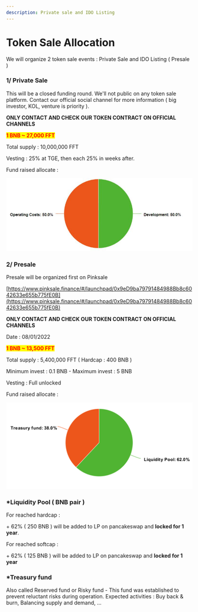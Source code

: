 ```yaml
---
description: Private sale and IDO Listing
---
```


# Token Sale Allocation

We will organize 2 token sale events : Private Sale and IDO Listing ( Presale )

### 1/ Private Sale

This will be a closed funding round. We'll not public on any token sale platform. Contact our official social channel for more information ( big investor, KOL, venture is priority ).

**ONLY CONTACT AND CHECK OUR TOKEN CONTRACT ON OFFICIAL CHANNELS**

<mark style="color:red;">**1 BNB \~ 27,000 FFT**</mark>

Total supply : 10,000,000 FFT

Vesting : 25% at TGE, then each 25% in weeks after.

Fund raised allocate :

![](../.gitbook/assets/OP.jpg)

###

### 2/ Presale

Presale will be organized first on Pinksale&#x20;

[https://www.pinksale.finance/#/launchpad/0x9eD9ba79791484988Bb8c6042633e655b775fE0B](https://www.pinksale.finance/#/launchpad/0x9eD9ba79791484988Bb8c6042633e655b775fE0B)

**ONLY CONTACT AND CHECK OUR TOKEN CONTRACT ON OFFICIAL CHANNELS**

Date : 08/01/2022

<mark style="color:red;">**1 BNB \~ 13,500 FFT**</mark>

Total supply : 5,400,000 FFT ( Hardcap : 400 BNB )

Minimum invest : 0.1 BNB - Maximum invest : 5 BNB

Vesting : Full unlocked

Fund raised allocate :&#x20;

![](../.gitbook/assets/chartLP.png)

### \*Liquidity Pool ( BNB pair )

For reached hardcap :

\+ 62% ( 250 BNB ) will be added to LP on pancakeswap and **locked for 1 year**.

For reached softcap :

\+ 62% ( 125 BNB ) will be added to LP on pancakeswap and **locked for 1 year**

### \*Treasury fund

Also called Reserved fund or Risky fund - This fund was established to prevent reluctant risks during operation. Expected activities : Buy back & burn, Balancing supply and demand, ...
